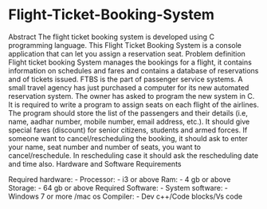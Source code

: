 # Flight-Ticket-Booking-System
Abstract
The flight ticket booking system is developed using C
programming language. This Flight Ticket Booking
System is a console application that can let you assign a
reservation seat.
Problem definition
Flight ticket booking System manages the bookings for a
flight, it contains information on schedules and fares
and contains a database of reservations and of tickets
issued. FTBS is the part of passenger service systems.
A small travel agency has just purchased a computer for
its new automated reservation system. The owner has
asked to program the new system in C. It is required to
write a program to assign seats on each flight of the
airlines.
The program should store the list of the passengers and
their details (i.e, name, aadhar number, mobile number,
email address, etc.). It should give special fares (discount) for senior citizens, students and armed forces.
If someone want to cancel/rescheduling the booking, it
should ask to enter your name, seat number and number
of seats, you want to cancel/reschedule. In rescheduling
case it should ask the rescheduling date and time also. 
Hardware and Software Requirements


Required hardware: -
Processor: - i3 or above
Ram: - 4 gb or above
Storage: - 64 gb or above
Required Software: -
System software: - Windows 7 or more /mac os
Compiler: - Dev c++/Code blocks/Vs code 
